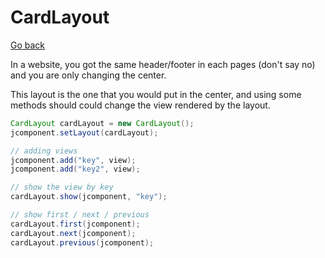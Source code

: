 # CardLayout

[Go back](..#layout-manager)

In a website, you got the same header/footer in each
pages (don't say no) and you are only changing the
center. 

This layout is the one that you would put in the center,
and using some methods should could change the view
rendered by the layout.

```java
CardLayout cardLayout = new CardLayout();
jcomponent.setLayout(cardLayout);

// adding views
jcomponent.add("key", view);
jcomponent.add("key2", view);

// show the view by key
cardLayout.show(jcomponent, "key");

// show first / next / previous
cardLayout.first(jcomponent);
cardLayout.next(jcomponent);
cardLayout.previous(jcomponent);
```